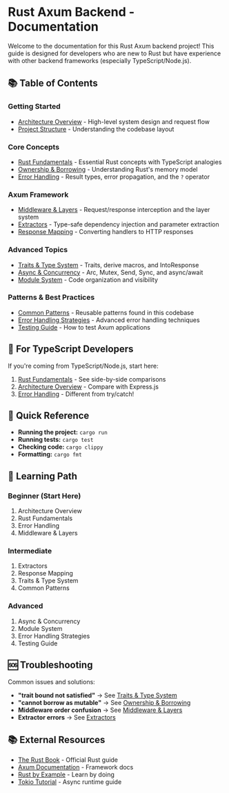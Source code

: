 # Rust Axum Backend - Documentation

Welcome to the documentation for this Rust Axum backend project! This guide is designed for developers who are new to Rust but have experience with other backend frameworks (especially TypeScript/Node.js).

## 📚 Table of Contents

### Getting Started

- [Architecture Overview](./01-architecture-overview.md) - High-level system design and request flow
- [Project Structure](./02-project-structure.md) - Understanding the codebase layout

### Core Concepts

- [Rust Fundamentals](./03-rust-fundamentals.md) - Essential Rust concepts with TypeScript analogies
- [Ownership & Borrowing](./04-ownership-borrowing.md) - Understanding Rust's memory model
- [Error Handling](./05-error-handling.md) - Result types, error propagation, and the `?` operator

### Axum Framework

- [Middleware & Layers](./06-middleware-layers.md) - Request/response interception and the layer system
- [Extractors](./07-extractors.md) - Type-safe dependency injection and parameter extraction
- [Response Mapping](./08-response-mapping.md) - Converting handlers to HTTP responses

### Advanced Topics

- [Traits & Type System](./09-traits-type-system.md) - Traits, derive macros, and IntoResponse
- [Async & Concurrency](./10-async-concurrency.md) - Arc, Mutex, Send, Sync, and async/await
- [Module System](./11-module-system.md) - Code organization and visibility

### Patterns & Best Practices

- [Common Patterns](./12-common-patterns.md) - Reusable patterns found in this codebase
- [Error Handling Strategies](./13-error-strategies.md) - Advanced error handling techniques
- [Testing Guide](./14-testing-guide.md) - How to test Axum applications

## 🎯 For TypeScript Developers

If you're coming from TypeScript/Node.js, start here:

1. [Rust Fundamentals](./03-rust-fundamentals.md) - See side-by-side comparisons
2. [Architecture Overview](./01-architecture-overview.md) - Compare with Express.js
3. [Error Handling](./05-error-handling.md) - Different from try/catch!

## 🚀 Quick Reference

- **Running the project:** `cargo run`
- **Running tests:** `cargo test`
- **Checking code:** `cargo clippy`
- **Formatting:** `cargo fmt`

## 📖 Learning Path

### Beginner (Start Here)

1. Architecture Overview
2. Rust Fundamentals
3. Error Handling
4. Middleware & Layers

### Intermediate

1. Extractors
2. Response Mapping
3. Traits & Type System
4. Common Patterns

### Advanced

1. Async & Concurrency
2. Module System
3. Error Handling Strategies
4. Testing Guide

## 🆘 Troubleshooting

Common issues and solutions:

- **"trait bound not satisfied"** → See [Traits & Type System](./09-traits-type-system.md#intoresponse-trait)
- **"cannot borrow as mutable"** → See [Ownership & Borrowing](./04-ownership-borrowing.md)
- **Middleware order confusion** → See [Middleware & Layers](./06-middleware-layers.md#layer-ordering)
- **Extractor errors** → See [Extractors](./07-extractors.md#common-mistakes)

## 📚 External Resources

- [The Rust Book](https://doc.rust-lang.org/book/) - Official Rust guide
- [Axum Documentation](https://docs.rs/axum/latest/axum/) - Framework docs
- [Rust by Example](https://doc.rust-lang.org/rust-by-example/) - Learn by doing
- [Tokio Tutorial](https://tokio.rs/tokio/tutorial) - Async runtime guide
